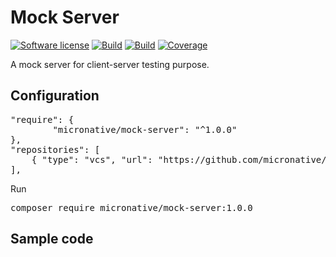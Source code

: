# Mock Server
[![Software license][ico-license]](README.md)
[![Build][ico-build-7.4]][link-build]
[![Build][ico-build-8.0]][link-build]
[![Coverage][ico-codecov]][link-codecov]

[ico-license]: https://img.shields.io/github/license/nrk/predis.svg?style=flat-square
[ico-build-7.4]: https://github.com/micronative/mock-server/actions/workflows/php-7.4.yml/badge.svg
[ico-build-8.0]: https://github.com/micronative/mock-server/actions/workflows/php-8.0.yml/badge.svg
[ico-codecov]: https://codecov.io/gh/micronative/mock-server/branch/master/graph/badge.svg

[link-build]: https://github.com/micronative/mock-server/actions
[link-codecov]: https://codecov.io/gh/micronative/mock-server

A mock server for client-server testing purpose.

## Configuration
<pre>
"require": {
        "micronative/mock-server": "^1.0.0"
},
"repositories": [
    { "type": "vcs", "url": "https://github.com/micronative/mock-server" }
],
</pre>

Run
<pre>
composer require micronative/mock-server:1.0.0
</pre>

## Sample code
